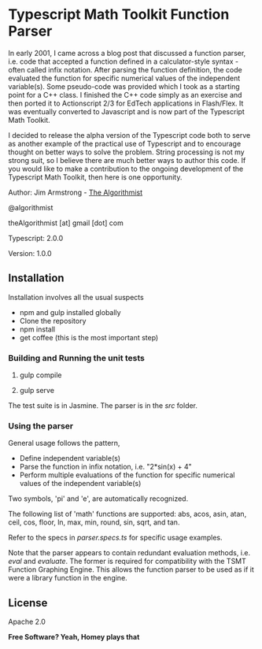 # Typescript Math Toolkit Function Parser

In early 2001, I came across a blog post that discussed a function parser, i.e. code that accepted a function defined in a calculator-style syntax - often called infix notation.  After parsing the function definition, the code evaluated the function for specific numerical values of the independent variable(s).  Some pseudo-code was provided which I took as a starting point for a C++ class.  I finished the C++ code simply as an exercise and then ported it to Actionscript 2/3 for EdTech applications in Flash/Flex.  It was eventually converted to Javascript and is now part of the Typescript Math Toolkit.

I decided to release the alpha version of the Typescript code both to serve as another example of the practical use of Typescript and to encourage thought on better ways to solve the problem.  String processing is not my strong suit, so I believe there are much better ways to author this code.  If you would like to make a contribution to the ongoing development of the Typescript Math Toolkit, then here is one opportunity.


Author:  Jim Armstrong - [The Algorithmist]

@algorithmist

theAlgorithmist [at] gmail [dot] com

Typescript: 2.0.0

Version: 1.0.0


## Installation

Installation involves all the usual suspects

  - npm and gulp installed globally
  - Clone the repository
  - npm install
  - get coffee (this is the most important step)


### Building and Running the unit tests

1. gulp compile

2. gulp serve

The test suite is in Jasmine.  The parser is in the _src_ folder. 


### Using the parser

General usage follows the pattern,

- Define independent variable(s)
- Parse the function in infix notation, i.e. "2*sin(x) + 4"
- Perform multiple evaluations of the function for specific numerical values of the independent variable(s)

Two symbols, 'pi' and 'e', are automatically recognized.  

The following list of 'math' functions are supported: abs, acos, asin, atan, ceil, cos, floor, ln, max, min, round, sin, sqrt, and tan.

Refer to the specs in _parser.specs.ts_ for specific usage examples.

Note that the parser appears to contain redundant evaluation methods, i.e. _eval_ and _evaluate_.  The former is required for compatibility with the TSMT Function Graphing Engine.  This allows the function parser to be used as if it were a library function in the engine.


License
----

Apache 2.0

**Free Software? Yeah, Homey plays that**

[//]: # (kudos http://stackoverflow.com/questions/4823468/store-comments-in-markdown-syntax)

[The Algorithmist]: <http://algorithmist.net>
